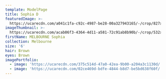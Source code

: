 ```yaml
---
template: ModelPage
title: Sophia D
featuredImage: >-
  https://ucarecdn.com/a041c1fa-c92c-4987-be28-00a327943165/-/crop/827x676/0,281/-/preview/
imageThumbnail: >-
  https://ucarecdn.com/acab06f3-4364-4d11-a581-72c91ab8b90b/-/crop/532x755/262,188/-/preview/
firstName: MELBOURNE Sophia
collection: Melbourne
size: '6'
hair: Brown
eyes: Brown
imagePortfolio:
  - image: 'https://ucarecdn.com/375c514d-47a0-42ea-9b00-a204a3c1130d/'
  - image: 'https://ucarecdn.com/02ce469d-bdfe-4844-b8d7-be5bd638f60f/'
---
```



